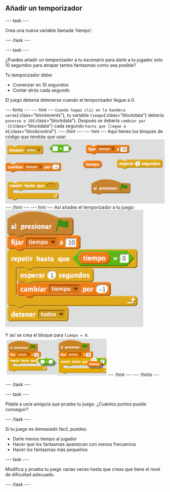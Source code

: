## Añadir un temporizador

\--- task \---

Crea una nueva variable llamada 'tiempo'.

\--- /task \---

\--- task \---

¿Puedes añadir un temporizador a tu escenario para darle a tu jugador solo 10 segundos para atrapar tantos fantasmas como sea posible?

Tu temporizador debe:

+ Comenzar en 10 segundos
+ Contar atrás cada segundo

El juego debería detenerse cuando el temporizador llegue a 0.

\--- hints \--- \--- hint \--- `Cuando hagas clic en la bandera verde`{:class=”blockevents”}, tu variable `tiempo`{:class=”blockdata”} debería `ponerse a 10`{:class=”blockdata”}. Después se debería `cambiar por -1`{:class=”blockdata”} cada segundo `hasta que llegue a 0`{:class=”blockcontrol"}. \--- /hint \--- \--- hint \--- Aquí tienes los bloques de código que tendrás que usar: ![screenshot](images/ghost-timer-blocks.png) \--- /hint \--- \--- hint \--- Así añades el temporizador a tu juego: ![captura de pantalla](images/ghost-timer-code.png)

Y así se crea el bloque para `tiempo = 0`: ![screenshot](images/ghost-timer-help.png) \--- /hint \--- \--- /hints \---

\--- /task \---

\--- task \---

Pídele a un/a amigo/a que pruebe tu juego. ¿Cuántos puntos puede conseguir?

\--- /task \---

Si tu juego es demasiado fácil, puedes:

+ Darle menos tiempo al jugador
+ Hacer que los fantasmas aparezcan con menos frecuencia
+ Hacer los fantasmas más pequeños

\--- task \---

Modifica y prueba tu juego varias veces hasta que creas que tiene el nivel de dificultad adecuado.

\--- /task \---